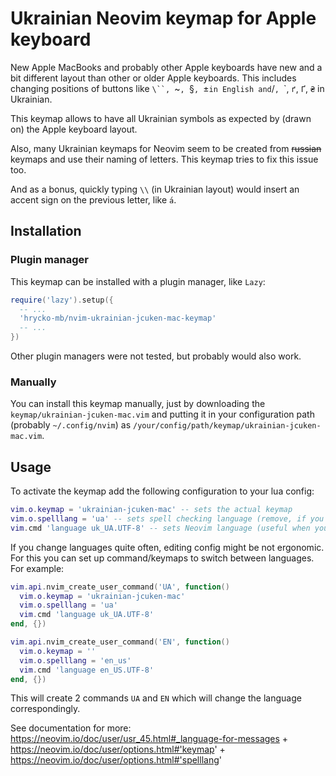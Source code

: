# Ukrainian Neovim keymap for Apple keyboard

New Apple MacBooks and probably other Apple keyboards have new and a bit different layout than 
other or older Apple keyboards. This includes changing positions of buttons like 
`\``, `~`, `§`, `±` in English and `/`, `\`, `ґ`, `Ґ`, `₴` in Ukrainian.

This keymap allows to have all Ukrainian symbols as expected by (drawn on) the Apple keyboard layout.

Also, many Ukrainian keymaps for Neovim seem to be created from ~~russian~~ keymaps and use their naming of letters.
This keymap tries to fix this issue too.

And as a bonus, quickly typing `\\` (in Ukrainian layout) would insert an accent sign on 
the previous letter, like `а́`.


## Installation

### Plugin manager

This keymap can be installed with a plugin manager, like `Lazy`:
```lua
require('lazy').setup({
  -- ...
  'hrycko-mb/nvim-ukrainian-jcuken-mac-keymap'
  -- ...
})
```

Other plugin managers were not tested, but probably would also work.


### Manually

You can install this keymap manually, just by downloading the `keymap/ukrainian-jcuken-mac.vim`
and putting it in your configuration path (probably `~/.config/nvim`) as 
`/your/config/path/keymap/ukrainian-jcuken-mac.vim`.



## Usage

To activate the keymap add the following configuration to your lua config:
```lua
vim.o.keymap = 'ukrainian-jcuken-mac' -- sets the actual keymap
vim.o.spelllang = 'ua' -- sets spell checking language (remove, if you don't use it)
vim.cmd 'language uk_UA.UTF-8' -- sets Neovim language (useful when you don't have Ukrainian locale)
```


If you change languages quite often, editing config might be not ergonomic. 
For this you can set up command/keymaps to switch between languages. For example:
```lua
vim.api.nvim_create_user_command('UA', function()
  vim.o.keymap = 'ukrainian-jcuken-mac'
  vim.o.spelllang = 'ua'
  vim.cmd 'language uk_UA.UTF-8'
end, {})

vim.api.nvim_create_user_command('EN', function()
  vim.o.keymap = ''
  vim.o.spelllang = 'en_us'
  vim.cmd 'language en_US.UTF-8'
end, {})
```

This will create 2 commands `UA` and `EN` which will change the language correspondingly.

See documentation for more:
https://neovim.io/doc/user/usr_45.html#_language-for-messages +
https://neovim.io/doc/user/options.html#'keymap' +
https://neovim.io/doc/user/options.html#'spelllang'
